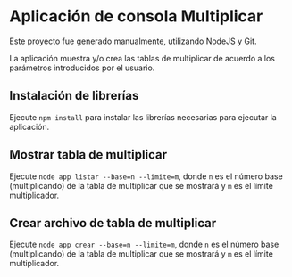 # Aplicación de consola Multiplicar

Este proyecto fue generado manualmente, utilizando NodeJS y Git.

La aplicación muestra y/o crea las tablas de multiplicar de acuerdo a los parámetros introducidos por el usuario.

## Instalación de librerías

Ejecute `npm install` para instalar las librerías necesarias para ejecutar la aplicación.

## Mostrar tabla de multiplicar

Ejecute `node app listar --base=n --limite=m`, donde `n` es el número base (multiplicando) de la tabla de multiplicar que se mostrará y `m` es el límite multiplicador.

## Crear archivo de tabla de multiplicar

Ejecute `node app crear --base=n --limite=m`, donde `n` es el número base (multiplicando) de la tabla de multiplicar que se mostrará y `m` es el límite multiplicador.